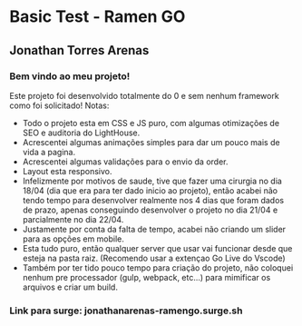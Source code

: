 # Basic Test - Ramen GO
## Jonathan Torres Arenas

### Bem vindo ao meu projeto!
Este projeto foi desenvolvido totalmente do 0 e sem nenhum framework como foi solicitado!
Notas:
- Todo o projeto esta em CSS e JS puro, com algumas otimizações de SEO e auditoria do LightHouse.
- Acrescentei algumas animações simples para dar um pouco mais de vida a pagina.
- Acrescentei algumas validações para o envio da order.
- Layout esta responsivo.
- Infelizmente por motivos de saude, tive que fazer uma cirurgia no dia 18/04 (dia que era para ter dado inicio ao projeto), então acabei não tendo tempo para desenvolver realmente nos 4 dias que foram dados de prazo, apenas conseguindo desenvolver o projeto no dia 21/04 e parcialmente no dia 22/04.
- Justamente por conta da falta de tempo, acabei não criando um slider para as opções em mobile.
- Esta tudo puro, então qualquer server que usar vai funcionar desde que esteja na pasta raiz. (Recomendo usar a extençao Go Live do Vscode)
- Também por ter tido pouco tempo para criação do projeto, não coloquei nenhum pre processador (gulp, webpack, etc...) para mimificar os arquivos e criar um build.

### Link para surge: jonathanarenas-ramengo.surge.sh